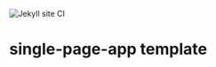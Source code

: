 ![Jekyll site CI](https://github.com/ehom/single-page-app/workflows/Jekyll%20site%20CI/badge.svg)

# single-page-app template
